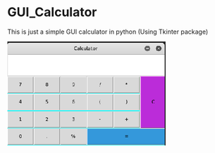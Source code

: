 # GUI_Calculator

This is just a simple GUI calculator in python (Using Tkinter package)

![](https://github.com/RahulNoulia/Gui_calculator/blob/master/output.png)
